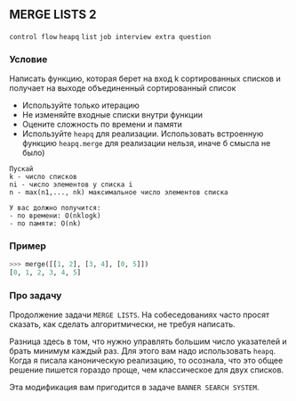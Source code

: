 ## MERGE LISTS 2

`control flow` `heapq` `list` `job interview extra question`

### Условие

Написать функцию, которая берет на вход k сортированных списков и получает на выходе объединенный сортированный список

* Используйте только итерацию
* Не изменяйте входные списки внутри функции
* Оцените сложность по времени и памяти
* Используйте `heapq` для реализации. Использовать встроенную функцию `heapq.merge` для реализации нельзя, иначе б смысла не было)

```
Пускай
k - число списков
ni - число элементов у списка i
n - max(n1,..., nk) максимальное число элементов списка

У вас должно получится:
- по времени: О(nklogk)
- по памяти: O(nk)
```

### Пример

```python
>>> merge([[1, 2], [3, 4], [0, 5]])
[0, 1, 2, 3, 4, 5]
```

### Про задачу

Продолжение задачи `MERGE LISTS`. На собеседованиях часто просят сказать, как сделать алгоритмически, не требуя написать.

Разница здесь в том, что нужно управлять большим число указателей и брать минимум каждый раз. 
Для этого вам надо использовать `heapq`. Когда я писала каноническую реализацию, то осознала, 
что это общее решение пишется гораздо проще, чем классическое для двух списков.


Эта модификация вам пригодится в задаче `BANNER SEARCH SYSTEM`.

